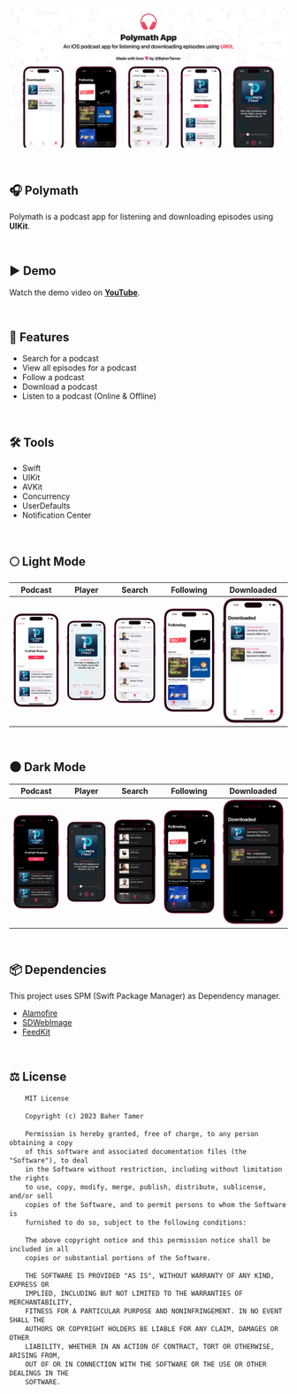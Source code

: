 ![Polymath GitHub Cover](Screenshots/Cover.jpg)

<br>

## 🎧 Polymath
Polymath is a podcast app for listening and downloading episodes using **UIKit**.

<br>

## ▶️ Demo
Watch the demo video on **[YouTube](https://youtu.be/QAfcWXwreU4)**.

<br>

## 🌟 Features
- Search for a podcast
- View all episodes for a podcast
- Follow a podcast
- Download a podcast
- Listen to a podcast (Online & Offline)

<br>

## 🛠️ Tools
- Swift
- UIKit
- AVKit
- Concurrency
- UserDefaults
- Notification Center

<br>

## 🌕 Light Mode
| **Podcast** | **Player** | **Search** | **Following** | **Downloaded** |
| ----------- | ---------- | ---------- | ------------- | -------------- |
| ![Podcast](Screenshots/Light/Podcast.png) | ![Player](Screenshots/Light/Player.png) | ![Search](Screenshots/Light/Search.png) | ![Following](Screenshots/Light/Following.png) | ![Downloaded](Screenshots/Light/Downloaded.png) |

<br>

## 🌑 Dark Mode
| **Podcast** | **Player** | **Search** | **Following** | **Downloaded** |
| ----------- | ---------- | ---------- | ------------- | -------------- |
| ![Podcast](Screenshots/Dark/Podcast.png) | ![Player](Screenshots/Dark/Player.png) | ![Search](Screenshots/Dark/Search.png) | ![Following](Screenshots/Dark/Following.png) | ![Downloaded](Screenshots/Dark/Downloaded.png) |

<br>

## 📦 Dependencies
This project uses SPM (Swift Package Manager) as Dependency manager.
- [Alamofire](https://github.com/Alamofire/Alamofire)
- [SDWebImage](https://github.com/SDWebImage/SDWebImage)
- [FeedKit](https://github.com/nmdias/FeedKit)

<br>

## ⚖️ License
```
    MIT License

    Copyright (c) 2023 Baher Tamer
    
    Permission is hereby granted, free of charge, to any person obtaining a copy
    of this software and associated documentation files (the "Software"), to deal
    in the Software without restriction, including without limitation the rights
    to use, copy, modify, merge, publish, distribute, sublicense, and/or sell
    copies of the Software, and to permit persons to whom the Software is
    furnished to do so, subject to the following conditions:
    
    The above copyright notice and this permission notice shall be included in all
    copies or substantial portions of the Software.
    
    THE SOFTWARE IS PROVIDED "AS IS", WITHOUT WARRANTY OF ANY KIND, EXPRESS OR
    IMPLIED, INCLUDING BUT NOT LIMITED TO THE WARRANTIES OF MERCHANTABILITY,
    FITNESS FOR A PARTICULAR PURPOSE AND NONINFRINGEMENT. IN NO EVENT SHALL THE
    AUTHORS OR COPYRIGHT HOLDERS BE LIABLE FOR ANY CLAIM, DAMAGES OR OTHER
    LIABILITY, WHETHER IN AN ACTION OF CONTRACT, TORT OR OTHERWISE, ARISING FROM,
    OUT OF OR IN CONNECTION WITH THE SOFTWARE OR THE USE OR OTHER DEALINGS IN THE
    SOFTWARE.
```
